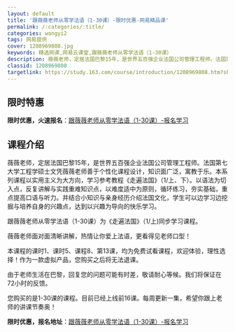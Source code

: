 ```yaml
---
layout: default
title: '跟薇薇老师从零学法语（1-30课）-限时优惠-网易精品课'
permalink: /:categories/:title/
categories: wangyi2
tags: 网易提供
cover: 1208969808.jpg
keywords: 精选网课,网易云课堂,跟薇薇老师从零学法语（1-30课）
description: 薇薇老师，定居法国巴黎15年，是世界五百强企业法国公司管理工程师。法国第七大学工程学硕士文凭薇薇老师善于个性化课程设计，
classid: 1208969808
targetlink: https://study.163.com/course/introduction/1208969808.htm?share=1&shareId=1025206652&utm_campaign=share&utm_medium=iphoneShare&utm_source=&utm_u=1025206652
---
```


## 限时特惠

**限时优惠，火速报名**：[跟薇薇老师从零学法语（1-30课）-报名学习](https://study.163.com/course/introduction/1208969808.htm?share=1&shareId=1025206652&utm_campaign=share&utm_medium=iphoneShare&utm_source=&utm_u=1025206652)

## 课程介绍

薇薇老师，定居法国巴黎15年，是世界五百强企业法国公司管理工程师。法国第七大学工程学硕士文凭薇薇老师善于个性化课程设计，知识面广泛，寓教于乐。本系列课程以实用主义为大方向，学习参考教程《走遍法国》（1/上、下）。以语法为切入点，反复讲解与实践重难知识点，以难度适中为原则，循环练习，夯实基础，重点提高口语与听力。并结合小知识与亲身经历介绍法国文化，学生可以边学习边挖掘与培养自身的兴趣点，达到以兴趣为导向的快乐学习。

跟薇薇老师从零学法语（1-30课）为《走遍法国》（1/上)同步学习课程。

薇薇老师面对面清晰讲解，热情让你爱上法语，更看得见老师口型！

本课程的课时1、课时5、课程8、第13课，均为免费试看课程，欢迎体验，理性选择！作为一款虚拟产品，您购买之后将无法退课。

由于老师生活在巴黎，回复您的问题可能有时差，敬请耐心等候。我们将保证在72小时的反馈。

您购买的是1-30课的课程。目前已经上线前16课。每周更新一集，希望你跟上老师的讲课节奏奥！

**限时优惠，报名地址**：[跟薇薇老师从零学法语（1-30课）-报名学习](https://study.163.com/course/introduction/1208969808.htm?share=1&shareId=1025206652&utm_campaign=share&utm_medium=iphoneShare&utm_source=&utm_u=1025206652)

